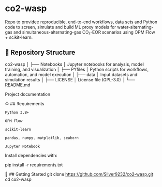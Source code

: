 # co2-wasp
Repo to providee reproducible, end-to-end workflows, data sets and Python code to screen, simulate and build ML proxy models for water-alternating-gas and simultaneous-alternating-gas CO₂-EOR scenarios using OPM Flow + scikit-learn.


## 📂 Repository Structure

co2-wasp
│
├── Notebooks
│ Jupyter notebooks for analysis, model training, and visualization
│
├── PYfiles
│ Python scripts for workflows, automation, and model execution
│
├── data
│ Input datasets and simulation results
│
├── LICENSE
│ License file (GPL-3.0)
│
└── README.md

Project documentation


⚙️ ## Requirements

    Python 3.8+

    OPM Flow

    scikit-learn

    pandas, numpy, matplotlib, seaborn

    Jupyter Notebook

Install dependencies with:

pip install -r requirements.txt

🚀 ## Getting Started
git clone https://github.com/Silver9232/co2-wasp.git
cd co2-wasp





